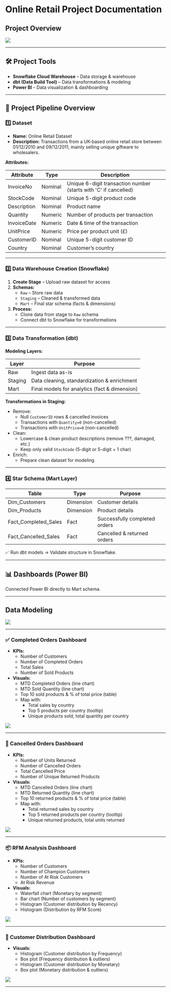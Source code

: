 # Online Retail Project Documentation


## Project Overview
<img src = "Dashboard%20Img/Project%20Overview.png"/>

---

## 🛠 Project Tools
- **Snowflake Cloud Warehouse** – Data storage & warehouse
- **dbt (Data Build Tool)** – Data transformations & modeling
- **Power BI** – Data visualization & dashboarding

---

## 🔄 Project Pipeline Overview

### 1️⃣ Dataset
- **Name:** Online Retail Dataset  
- **Description:** Transactions from a UK-based online retail store between 01/12/2010 and 09/12/2011, mainly selling unique giftware to wholesalers.

**Attributes:**

| Attribute    | Type     | Description                                                                                       |
|--------------|---------|----------------------------------------------------------------------------------------------------|
| InvoiceNo    | Nominal | Unique 6-digit transaction number (starts with 'C' if cancelled)                                    |
| StockCode    | Nominal | Unique 5-digit product code                                                                         |
| Description  | Nominal | Product name                                                                                        |
| Quantity     | Numeric | Number of products per transaction                                                                  |
| InvoiceDate  | Numeric | Date & time of the transaction                                                                      |
| UnitPrice    | Numeric | Price per product unit (£)                                                                          |
| CustomerID   | Nominal | Unique 5-digit customer ID                                                                          |
| Country      | Nominal | Customer’s country                                                                                  |

---

### 2️⃣ Data Warehouse Creation (Snowflake)

1. **Create Stage** – Upload raw dataset for access  
2. **Schemas:**
   - `Raw` – Store raw data
   - `Staging` – Cleaned & transformed data
   - `Mart` – Final star schema (facts & dimensions)
3. **Process:**
   - Clone data from stage to `Raw` schema
   - Connect dbt to Snowflake for transformations

---

### 3️⃣ Data Transformation (dbt)

**Modeling Layers:**

| Layer    | Purpose                                           |
|---------|---------------------------------------------------|
| Raw     | Ingest data as-is                                 |
| Staging | Data cleaning, standardization & enrichment       |
| Mart    | Final models for analytics (fact & dimension)     |

**Transformations in Staging:**
- Remove:
  - Null `CustomerID` rows & cancelled invoices
  - Transactions with `Quantity=0` (non-cancelled)
  - Transactions with `UnitPrice=0` (non-cancelled)
- Clean:
  - Lowercase & clean product descriptions (remove ???, damaged, etc.)
  - Keep only valid `StockCode` (5-digit or 5-digit + 1 char)
- Enrich:
  - Prepare clean dataset for modeling

---

### 4️⃣ Star Schema (Mart Layer)

| Table                    | Type       | Purpose                                     |
|-------------------------|-----------|---------------------------------------------|
| Dim_Customers           | Dimension | Customer details                           |
| Dim_Products            | Dimension | Product details                            |
| Fact_Completed_Sales    | Fact      | Successfully completed orders              |
| Fact_Cancelled_Sales    | Fact      | Cancelled & returned orders                |

✅ Run dbt models → Validate structure in Snowflake.

---

## 📊 Dashboards (Power BI)

Connected Power BI directly to Mart schema.

---

## Data Modeling
<img src="Dashboard%20Img/data%20model.png"/>

---

### ✅ Completed Orders Dashboard
- **KPIs:**
  - Number of Customers
  - Number of Completed Orders
  - Total Sales
  - Number of Sold Products
- **Visuals:**
  - MTD Completed Orders (line chart)
  - MTD Sold Quantity (line chart)
  - Top 10 sold products & % of total price (table)
  - Map with:
    - Total sales by country
    - Top 5 products per country (tooltip)
    - Unique products sold, total quantity per country

<img src="Dashboard%20Img/Completed%20Orders.png"/>

---

### 🚫 Cancelled Orders Dashboard
- **KPIs:**
  - Number of Units Returned
  - Number of Cancelled Orders
  - Total Cancelled Price
  - Number of Unique Returned Products
- **Visuals:**
  - MTD Cancelled Orders (line chart)
  - MTD Returned Quantity (line chart)
  - Top 10 returned products & % of total price (table)
  - Map with:
    - Total returned sales by country
    - Top 5 returned products per country (tooltip)
    - Unique returned products, total units returned

<img src="Dashboard%20Img/Cancelled%20orders.png"/>

---

### 📦 RFM Analysis Dashboard
- **KPIs:**
  - Number of Customers
  - Number of Champion Customers
  - Number of At Risk Customers
  - At Risk Revenue
- **Visuals:**
  - Waterfall chart (Monetary by segment)
  - Bar chart (Number of customers by segment)
  - Histogram (Customer distribution by Recency)
  - Histogram (Distribution by RFM Score)

<img src="Dashboard%20Img/RFM%20analysis.png"/>

---

### 🧭 Customer Distribution Dashboard
- **Visuals:**
  - Histogram (Customer distribution by Frequency)
  - Box plot (Frequency distribution & outliers)
  - Histogram (Customer distribution by Monetary)
  - Box plot (Monetary distribution & outliers)

<img src="Dashboard%20Img/distribution.png"/>

---
